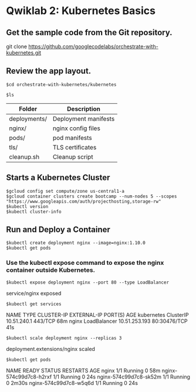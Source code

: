 # Qwiklab 2: Kubernetes Basics

## Get the sample code from the Git repository.
git clone https://github.com/googlecodelabs/orchestrate-with-kubernetes.git

## Review the app layout.
```
$cd orchestrate-with-kubernetes/kubernetes
```
```
$ls
```
| Folder |Description |
| --- | ----------- |
| deployments/   |Deployment manifests       |
| nginx/   | nginx config files       |
| pods/  | pod manifests       |
| tls/   | TLS certificates      |
| cleanup.sh   | Cleanup script       |



## Starts a Kubernetes Cluster
```
$gcloud config set compute/zone us-central1-a
$gcloud container clusters create bootcamp --num-nodes 5 --scopes "https://www.googleapis.com/auth/projecthosting,storage-rw"
$kubectl version
$kubectl cluster-info
```

## Run and Deploy a Container
```
$kubectl create deployment nginx --image=nginx:1.10.0
$kubectl get pods
```

### Use the kubectl expose command to expose the nginx container outside Kubernetes.
```
$kubectl expose deployment nginx --port 80 --type LoadBalancer
```
service/nginx exposed <br>

```
$kubectl get services 
```
NAME         TYPE           CLUSTER-IP      EXTERNAL-IP   PORT(S)        AGE
kubernetes   ClusterIP      10.51.240.1     <none>        443/TCP        68m
nginx        LoadBalancer   10.51.253.193   <pending>     80:30476/TCP   41s <br>

```
$kubectl scale deployment nginx --replicas 3 
```
deployment.extensions/nginx scaled <br>

```
$kubectl get pods
```
NAME                     READY   STATUS    RESTARTS   AGE
nginx                    1/1     Running   0          58m
nginx-574c99d7c8-h2rxf   1/1     Running   0          24s
nginx-574c99d7c8-sk52m   1/1     Running   0          2m30s
nginx-574c99d7c8-w5q6d   1/1     Running   0          24s
